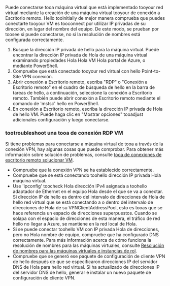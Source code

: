 Puede conectarse tooa máquina virtual que está implementado tooyour red virtual mediante la creación de una máquina virtual tooyour de conexión a Escritorio remoto. Hello tooinitially de mejor manera comprueba que puedes conectarte tooyour VM es tooconnect por utilizar IP privadas de su dirección, en lugar del nombre del equipo. De este modo, se prueban por toosee si puede conectarse, no si la resolución de nombres está configurada correctamente. 

1. Busque la dirección IP privada de hello para la máquina virtual. Puede encontrar la dirección IP privada de Hola de una máquina virtual examinando propiedades Hola Hola VM Hola portal de Azure, o mediante PowerShell.
2. Compruebe que está conectado tooyour red virtual con hello Point-to-Site VPN conexión. 
3. Abrir conexión a Escritorio remoto, escriba "RDP" o "Conexión a Escritorio remoto" en el cuadro de búsqueda de hello en la barra de tareas de hello, a continuación, seleccione la conexión a Escritorio remoto. También puede abrir conexión a Escritorio remoto mediante el comando de 'mstsc' hello en PowerShell. 
3. En conexión a Escritorio remoto, escriba la dirección IP privada de Hola de hello VM. Puede haga clic en "Mostrar opciones" tooadjust adicionales configuración y luego conectarse.

### <a name="tootroubleshoot-an-rdp-connection-tooa-vm"></a>tootroubleshoot una tooa de conexión RDP VM

Si tiene problemas para conectarse a máquina virtual de tooa a través de la conexión VPN, hay algunas cosas que puede comprobar. Para obtener más información sobre solución de problemas, consulte [tooa de conexiones de escritorio remoto solucionar VM](../articles/virtual-machines/windows/troubleshoot-rdp-connection.md).

- Compruebe que la conexión VPN se ha establecido correctamente.
- Compruebe que se está conectando toohello dirección IP privada Hola máquina virtual.
- Use 'ipconfig' toocheck Hola dirección IPv4 asignada a toohello adaptador de Ethernet en el equipo Hola desde el que se va a conectar. Si dirección IP de hello es dentro del intervalo de direcciones de Hola de hello red virtual que se está conectando a o dentro del intervalo de direcciones de Hola de su VPNClientAddressPool, esto es tooas que se hace referencia un espacio de direcciones superpuestos. Cuando se solapa con el espacio de direcciones de esta manera, el tráfico de red hello no llegar a Azure, se mantiene en la red local de Hola.
- Si se puede conectar toohello VM con IP privada Hola de direcciones, pero no Hola nombre de equipo, compruebe que ha configurado DNS correctamente. Para más información acerca de cómo funciona la resolución de nombres para las máquinas virtuales, consulte [Resolución de nombres para las máquinas virtuales e instancias de rol](../articles/virtual-network/virtual-networks-name-resolution-for-vms-and-role-instances.md).
- Compruebe que se generó ese paquete de configuración de cliente VPN de hello después de que se especificaron direcciones IP del servidor DNS de Hola para hello red virtual. Si ha actualizado de direcciones IP del servidor DNS de hello, generar e instalar un nuevo paquete de configuración de cliente VPN.
